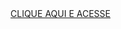 <a href="https://arquelaucasa.github.io/restourante/restourante.html">
    CLIQUE AQUI E ACESSE
</a>